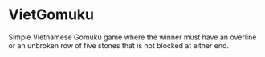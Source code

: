 # VietGomuku
Simple Vietnamese Gomuku game where the winner must have an overline or an unbroken row of five stones that is not blocked at either end.
